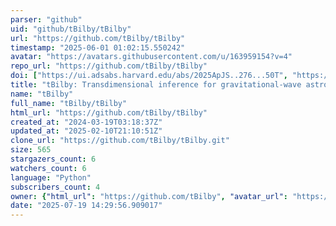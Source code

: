 ```yaml
---
parser: "github"
uid: "github/tBilby/tBilby"
url: "https://github.com/tBilby/tBilby"
timestamp: "2025-06-01 01:02:15.550242"
avatar: "https://avatars.githubusercontent.com/u/163959154?v=4"
repo_url: "https://github.com/tBilby/tBilby"
doi: ["https://ui.adsabs.harvard.edu/abs/2025ApJS..276...50T", "https://ui.adsabs.harvard.edu/abs/2025ascl.soft05013T/abstract"]
title: "tBilby: Transdimensional inference for gravitational-wave astronomy with Bilby"
name: "tBilby"
full_name: "tBilby/tBilby"
html_url: "https://github.com/tBilby/tBilby"
created_at: "2024-03-19T03:18:37Z"
updated_at: "2025-02-10T21:10:51Z"
clone_url: "https://github.com/tBilby/tBilby.git"
size: 565
stargazers_count: 6
watchers_count: 6
language: "Python"
subscribers_count: 4
owner: {"html_url": "https://github.com/tBilby", "avatar_url": "https://avatars.githubusercontent.com/u/163959154?v=4", "login": "tBilby", "type": "User"}
date: "2025-07-19 14:29:56.909017"
---
```

